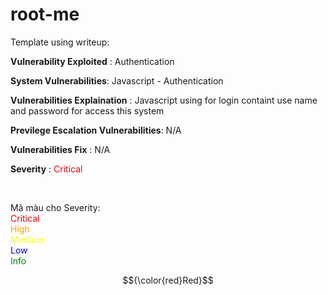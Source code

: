# root-me

Template using writeup:


**Vulnerability Exploited** : Authentication

**System Vulnerabilities**: Javascript - Authentication

**Vulnerabilities Explaination** : Javascript using for login containt use name and password for access this system

**Previlege Escalation Vulnerabilities**: N/A

**Vulnerabilities Fix** : N/A

**Severity** : <span style="color: red">Critical</span> 

</br >

Mã màu cho Severity:  
<span style="color: red">Critical</span>  
<span style="color: orange">High</span>  
<span style="color: yellow">Medium</span>  
<span style="color: blue">Low</span>  
<span style="color: green">Info</span>  

$${\color{red}Red}$$

